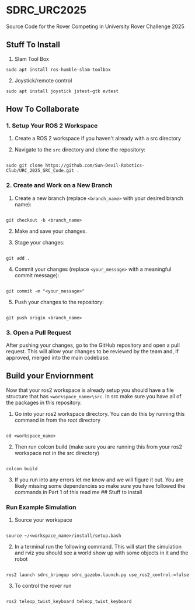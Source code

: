 # SDRC_URC2025

Source Code for the Rover Competing in University Rover Challenge 2025

## Stuff To Install 

1. Slam Tool Box    

```
sudo apt install ros-humble-slam-toolbox
```  

2. Joystick/remote control  

```
sudo apt install joystick jstest-gtk evtest
```   


## How To Collaborate

### 1. Setup Your ROS 2 Workspace

1. Create a ROS 2 workspace if you haven't already with a src directory

2. Navigate to the `src` directory and clone the repository:

```

sudo git clone https://github.com/Sun-Devil-Robotics-Club/URC_2025_SRC_Code.git .

```

### 2. Create and Work on a New Branch

1. Create a new branch (replace `<branch_name>` with your desired branch name):

```

git checkout -b <branch_name>

```

2. Make and save your changes.

3. Stage your changes:

```

git add .

```

4. Commit your changes (replace `<your_message>` with a meaningful commit message):

```

git commit -m "<your_message>"

```

5. Push your changes to the repository:

```

git push origin <branch_name>

```

### 3. Open a Pull Request

After pushing your changes, go to the GitHub repository and open a pull request. This will allow your changes to be reviewed by the team and, if approved, merged into the main codebase.

## Build your Enviornment  

Now that your ros2 workspace is already setup you should have a file structure that has `<workspace_name>\src`. In src make sure you have all of the packages in this repository.

1. Go into your ros2 workspace directory. You can do this by running this command in from the root directory  

```

cd <workspace_name>
```  

2. Then run colcon build (make sure you are running this from your ros2 workspace not in the src directory)
```

colcon build
```

3. If you run into any errors let me know and we will figure it out. You are likely missing some dependencies so make sure you have followed the commands in Part 1 of this read me ## Stuff to install

### Run Example Simulation

1. Source your workspace  
```

source ~/<workspace_name>/install/setup.bash
```

2. In a terminal run the following command. This will start the simulation and rviz you should see a world show up with some objects in it and the robot
```

ros2 launch sdrc_bringup sdrc_gazebo.launch.py use_ros2_control:=false
```

3. To control the rover run
```

ros2 teleop_twist_keyboard teleop_twist_keyboard
```
